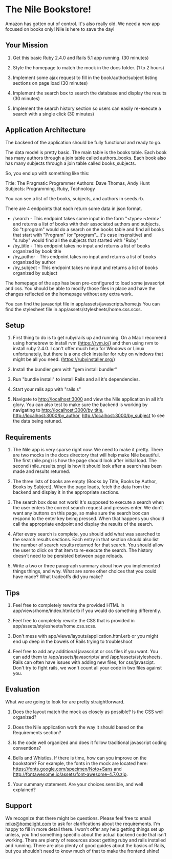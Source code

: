 # The Nile Bookstore!

Amazon has gotten out of control. It's also really old. We need a new app focused on books only! Nile is here to save the day!

## Your Mission

1. Get this basic Ruby 2.4.0 and Rails 5.1 app running. (30 minutes)

2. Style the homepage to match the mock in the docs folder. (1 to 2 hours)

3. Implement some ajax request to fill in the book/author/subject listing sections on page load (30 minutes)

4. Implement the search box to search the database and display the results (30 minutes)

5. Implement the search history section so users can easily re-execute a search with a single click (30 minutes)

## Application Architecture

The backend of the application should be fully functional and ready to go. 

The data model is pretty basic. The main table is the books table. Each book has many authors through a join table called authors_books. Each book also has many subjects through a join table called books_subjects.

So, you end up with something like this:

Title: The Pragmatic Programmer
Authors: Dave Thomas, Andy Hunt
Subjects: Programming, Ruby, Technology

You can see a list of the books, subjects, and authors in seeds.rb.

There are 4 endpoints that each return some data in json format.

* /search - This endpoint takes some input in the form "&#60;type&#62;:&#60;term&#62;" and returns a list of books with their associated authors and subjects. So "t:program" would do a search on the books table and find all books that start with "Program" (or "program"...it's case insensitive) and "s:ruby" would find all the subjects that started with "Ruby"
* /by_title - This endpoint takes no input and returns a list of books organized by book title
* /by_author - This endpoint takes no input and returns a list of books organized by author
* /by_subject - This endpoint takes no input and returns a list of books organized by subject

The homepage of the app has been pre-configured to load some javascript and css. You should be able to modify those files in place and have the changes reflected on the homepage without any extra work.

You can find the javascript file in app/assets/javascripts/home.js
You can find the stylesheet file in app/assets/stylesheets/home.css.scss.

## Setup

1. First thing to do is to get ruby/rails up and running. On a Mac I recomend using homebrew to install rvm (https://rvm.io/) and then using rvm to install ruby 2.4.0. I can't offer much help for Windows or Linux unfortunately, but there is a one click installer for ruby on windows that might be all you need. (https://rubyinstaller.org/)

2. Install the bundler gem with "gem install bundler"

3. Run "bundle install" to install Rails and all it's dependencies.

5. Start your rails app with "rails s"

6. Navigate to <http://localhost:3000> and view the Nile application in all it's glory. You can also test to make sure the backend is working by navigating to <http://localhost:3000/by_title>, <http://localhost:3000/by_author>, <http://localhost:3000/by_subject> to see the data being retuned.

## Requirements

1. The Nile app is very sparse right now. We need to make it pretty.  There are two mocks in the docs directory that will help make Nile beautiful. The first (nile.png) is how the page should look after initial load. The second (nile_results.png) is how it should look after a search has been made and results returned.

2. The three lists of books are empty (Books by Title, Books by Author, Books by Subject).  When the page loads, fetch the data from the backend and display it in the appropriate sections.

3. The search box does not work! It's supposed to execute a search when the user enters the correct search request and presses enter.  We don't want any buttons on this page, so make sure the search box can respond to the enter key being pressed. When that happens you should call the appropriate endpoint and display the results of the search.

4. After every search is complete, you should add what was searched to the search results sections. Each entry in that section should also list the number of search results returned for that search. You should allow the user to click on that item to re-execute the search.  The history doesn't need to be persisted between page reloads.

5. Write a two or three paragraph summary about how you implemented things things, and why. What are some other choices that you could have made? What tradeoffs did you make? 

## Tips

1. Feel free to completely rewrite the provided HTML in app/views/home/index.html.erb if you would do something differently.

2. Feel free to completely rewrite the CSS that is provided in app/assets/stylesheets/home.css.scss.

3. Don't mess with app/views/layouts/application.html.erb or you might end up deep in the bowels of Rails trying to troubleshoot

4. Feel free to add any additional javascript or css files if you want. You can add them to /app/assets/javascripts/ and /app/assets/stylesheets. Rails can often have issues with adding new files, for css/javascipt. Don't try to fight rails, we won't count all your code in two files against you.

## Evaluation

What we are going to look for are pretty straightforward.

1. Does the layout match the mock as closely as possible? Is the CSS well organized?

2. Does the Nile application work the way it should based on the Requirements section?

3. Is the code well organized and does it follow traditional javascript coding conventions?

4. Bells and Whistles. If there is time, how can you improve on the bookstore? For example, the fonts in the mock are located here: https://fonts.google.com/specimen/Noto+Sans and http://fontawesome.io/assets/font-awesome-4.7.0.zip. 

5. Your summary statement. Are your choices sensible, and well explained?

## Support

We recognize that there might be questions. Please feel free to email mike@homelight.com to ask for clarifications about the requirements. I'm happy to fill in more detail there. I won't offer any help getting things set up unless, you find something specific about the actual backend code that isn't working. There are plenty of resources about getting ruby and rails installed and running. There are also plenty of good guides about the basics of Rails, but you shouldn't need to know much of that to make the frontend shine!



